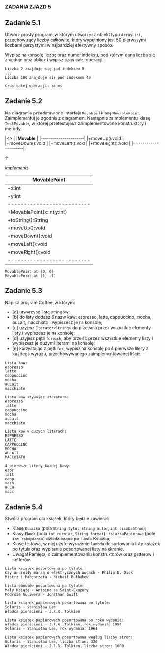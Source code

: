 ### ZADANIA ZJAZD 5

## Zadanie 5.1

Utwórz prosty program, w którym utworzysz obiekt typu `ArrayList`, przechowujący liczby całkowite, który wypełniony jest 50 pierwszymi liczbami parzystymi w najbardziej efektywny sposób.

Wypisz na konsolę liczbę oraz numer indeksu, pod którym dana liczba się znajduje oraz oblicz i wypisz czas całej operacji.

```output
Liczba 2 znajduje się pod indeksem 0
...
Liczba 100 znajduje się pod indeksem 49

Czas całej operacji: 30 ms
```

## Zadanie 5.2

Na diagramie przedstawiono interfejs `Movable` i klasę `MovablePoint`. Zaimplementuj je zgodnie z diagramem. Następnie zaimplementuj klasę `TestMovable`, w której przetestujesz zaimplementowane konstruktory i metody.


|<<interface>>         |
|**Movable**           |
|----------------------|
|+moveUp():void        |
|+moveDown():void      |
|+moveLeft():void      |
|+moveRight():void     |
|----------------------|

&#x2191;

*implements*

|**MovablePoint**          |
|--------------------------|
|-x:int                    |
|-y:int                    |
|--------------------------|
|+MovablePoint(x:int,y:int)|
|+toString():String        |
|+moveUp():void            |
|+moveDown():void          |
|+moveLeft():void          |
|+moveRight():void         |
|--------------------------|

```output
MovablePoint at (0, 0)
MovablePoint at (1, -1)
```

## Zadanie 5.3

Napisz program Coffee, w którym:
- [a] utworzysz listę stringów;
- [b] do listy dodasz 6 nazw kaw: espresso, latte, cappuccino, mocha, auLait, macchiato i wypiszesz je na konsolę;
- [c] użyjesz `Iterator<String>` do przejścia przez wszystkie elementy listy i wypiszesz je na konsolę;
- [d] użyjesz pętli `foreach`, aby przejść przez wszystkie elementy listy i wypiszesz je dużymi literami na konsolę;
- [e] korzystając z pętli `for`, wypisz na konsolę po 4 pierwsze litery z każdego wyrazu, przechowywanego zaimplementowanej liście.

```przykładowy output
Lista kaw:
espresso
latte
cappuccino
mocha
auLait
macchiato

Lista kaw używając Iteratora:
espresso
latte
cappuccino
mocha
auLait
macchiato

Lista kaw w dużych literach:
ESPRESSO
LATTE
CAPPUCCINO
MOCHA
AULAIT
MACCHIATO

4 pierwsze litery każdej kawy:
espr
latt
capp
moch
auLa
macc
```

## Zadanie 5.4

Stwórz program dla książek, który będzie zawierał:
- Klasę `Ksiazka` (pola `String tytul`, `String autor`, `int liczbaStron`);
- Klasy `Ebook` (pola `int rozmiar`, `String format`) i `KsiazkaPapierowa` (pole `int rokWydania`) dziedziczące po klasie Ksiazka;
- Klasę testową, w niej użyte wyrażenie `lambda` do sortowania listy książek po tytule oraz wypisanie posortowanej listy na ekranie.
- Uwaga! Pamiętaj o zaimplementowaniu konstruktorów oraz getterów i setterów.


```przykładowy output
Lista książek posortowana po tytule:
Czy androidy marzą o elektrycznych owcach - Philip K. Dick
Mistrz i Małgorzata - Michaił Bułhakow

Lista ebooków posortowana po tytule:
Mały Książę - Antoine de Saint-Exupéry
Podróże Guliwera - Jonathan Swift

Lista książek papierowych posortowana po tytule:
Solaris - Stanisław Lem
Władca pierścieni - J.R.R. Tolkien

Lista książek papierowych posortowana po roku wydania:
Władca pierścieni - J.R.R. Tolkien, rok wydania: 1954
Solaris - Stanisław Lem, rok wydania: 1961

Lista książek papierowych posortowana wegług liczby stron:
Solaris - Stanisław Lem, liczba stron: 320
Władca pierścieni - J.R.R. Tolkien, liczba stron: 1000
```
